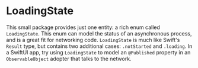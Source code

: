 # LoadingState

This small package provides just one entity: a rich enum called `LoadingState`.  This enum can model the status of an asynchronous process, and is a great fit for networking code.  `LoadingState` is much like Swift's `Result` type, but contains two additional cases: `.notStarted` and `.loading`.  In a SwiftUI app, try using `LoadingState` to model an `@Published` property in an `ObservableObject` adopter that talks to the network.
